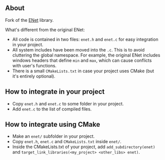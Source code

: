 ## About

Fork of the [ENet](https://github.com/lsalzman/enet) library.

What's different from the original ENet:
- All code is contained in two files: `enet.h` and `enet.c` for easy integration in your project.
- All system includes have been moved into the `.c`. This is to avoid cluttering the global namespace. For example, the original ENet includes windows headers that define `min` and `max`, which can cause conflicts with user's functions.
- There is a small `CMakeLists.txt` in case your project uses CMake (but it's entirely optional).

## How to integrate in your project

- Copy `enet.h` and `enet.c` to some folder in your project.
- Add `enet.c` to the list of compiled files.

## How to integrate using CMake

- Make an `enet/` subfolder in your project.
- Copy `enet.h`, `enet.c` and `CMakeLists.txt` inside `enet/`.
- Inside the CMakeLists.txt of your project, add `add_subdirectory(enet)` and `target_link_libraries(<my_project> <other_libs> enet)`.
